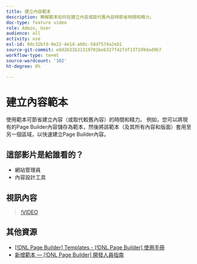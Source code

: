 ```yaml
---
title: 建立內容範本
description: 瞭解範本如何在建立內容或取代舊內容時節省時間和精力。
doc-type: feature video
role: Admin, User
audience: all
activity: use
exl-id: 0dc32bfd-9e22-4e1d-a60c-58d7574a2eb1
source-git-commit: e8d2631b31319701beb327f42fdf1372d9dad9b7
workflow-type: tm+mt
source-wordcount: '102'
ht-degree: 0%

---
```


# 建立內容範本

使用範本可節省建立內容（或取代較舊內容）的時間和精力。 例如，您可以將現有的Page Builder內容儲存為範本，然後將該範本（及其所有內容和版面）套用至另一個區域，以快速建立Page Builder內容。

## 這部影片是給誰看的？

- 網站管理員
- 內容設計工具

## 視訊內容

>[!VIDEO](https://video.tv.adobe.com/v/343787?quality=12&learn=on)

## 其他資源

- [[!DNL Page Builder] Templates - [!DNL Page Builder] 使用手冊](https://experienceleague.adobe.com/docs/commerce-admin/page-builder/templates.html)
- [新增範本 —  [!DNL Page Builder] 開發人員指南](https://developer.adobe.com/commerce/frontend-core/page-builder/content-types/create/add-templates/)
